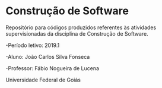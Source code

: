 # Construção de Software
Repositório para códigos produzidos referentes às atividades supervisionadas da disciplina de Construção de Software.

-Período letivo: 2019.1 

-Aluno: João Carlos Silva Fonseca

-Professor: Fábio Nogueira de Lucena

Universidade Federal de Goiás


